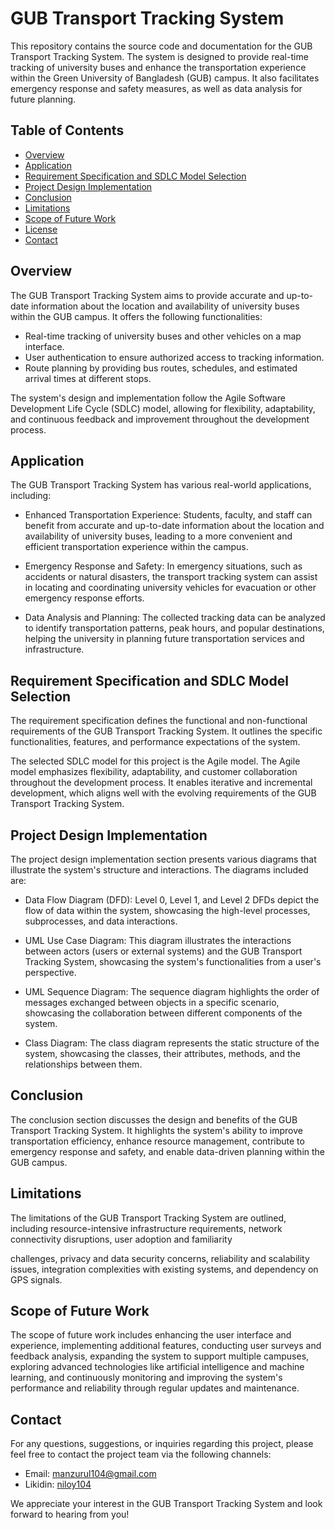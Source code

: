 # GUB Transport Tracking System

This repository contains the source code and documentation for the GUB Transport Tracking System. The system is designed to provide real-time tracking of university buses and enhance the transportation experience within the Green University of Bangladesh (GUB) campus. It also facilitates emergency response and safety measures, as well as data analysis for future planning.

## Table of Contents

- [Overview](#overview)
- [Application](#application)
- [Requirement Specification and SDLC Model Selection](#requirement-specification-and-sdlc-model-selection)
- [Project Design Implementation](#project-design-implementation)
- [Conclusion](#conclusion)
- [Limitations](#limitations)
- [Scope of Future Work](#scope-of-future-work)
- [License](#license)
- [Contact](#contact)

## Overview

The GUB Transport Tracking System aims to provide accurate and up-to-date information about the location and availability of university buses within the GUB campus. It offers the following functionalities:

- Real-time tracking of university buses and other vehicles on a map interface.
- User authentication to ensure authorized access to tracking information.
- Route planning by providing bus routes, schedules, and estimated arrival times at different stops.

The system's design and implementation follow the Agile Software Development Life Cycle (SDLC) model, allowing for flexibility, adaptability, and continuous feedback and improvement throughout the development process.

## Application

The GUB Transport Tracking System has various real-world applications, including:

- Enhanced Transportation Experience: Students, faculty, and staff can benefit from accurate and up-to-date information about the location and availability of university buses, leading to a more convenient and efficient transportation experience within the campus.

- Emergency Response and Safety: In emergency situations, such as accidents or natural disasters, the transport tracking system can assist in locating and coordinating university vehicles for evacuation or other emergency response efforts.

- Data Analysis and Planning: The collected tracking data can be analyzed to identify transportation patterns, peak hours, and popular destinations, helping the university in planning future transportation services and infrastructure.

## Requirement Specification and SDLC Model Selection

The requirement specification defines the functional and non-functional requirements of the GUB Transport Tracking System. It outlines the specific functionalities, features, and performance expectations of the system.

The selected SDLC model for this project is the Agile model. The Agile model emphasizes flexibility, adaptability, and customer collaboration throughout the development process. It enables iterative and incremental development, which aligns well with the evolving requirements of the GUB Transport Tracking System.

## Project Design Implementation

The project design implementation section presents various diagrams that illustrate the system's structure and interactions. The diagrams included are:

- Data Flow Diagram (DFD): Level 0, Level 1, and Level 2 DFDs depict the flow of data within the system, showcasing the high-level processes, subprocesses, and data interactions.

- UML Use Case Diagram: This diagram illustrates the interactions between actors (users or external systems) and the GUB Transport Tracking System, showcasing the system's functionalities from a user's perspective.

- UML Sequence Diagram: The sequence diagram highlights the order of messages exchanged between objects in a specific scenario, showcasing the collaboration between different components of the system.

- Class Diagram: The class diagram represents the static structure of the system, showcasing the classes, their attributes, methods, and the relationships between them.

## Conclusion

The conclusion section discusses the design and benefits of the GUB Transport Tracking System. It highlights the system's ability to improve transportation efficiency, enhance resource management, contribute to emergency response and safety, and enable data-driven planning within the GUB campus.

## Limitations

The limitations of the GUB Transport Tracking System are outlined, including resource-intensive infrastructure requirements, network connectivity disruptions, user adoption and familiarity

 challenges, privacy and data security concerns, reliability and scalability issues, integration complexities with existing systems, and dependency on GPS signals.

## Scope of Future Work

The scope of future work includes enhancing the user interface and experience, implementing additional features, conducting user surveys and feedback analysis, expanding the system to support multiple campuses, exploring advanced technologies like artificial intelligence and machine learning, and continuously monitoring and improving the system's performance and reliability through regular updates and maintenance.


## Contact

For any questions, suggestions, or inquiries regarding this project, please feel free to contact the project team via the following channels:

- Email: [manzurul104@gmail.com](manzurul104@gmail.com)
- Likidin: [niloy104]((https://www.linkedin.com/in/niloy104/))

We appreciate your interest in the GUB Transport Tracking System and look forward to hearing from you!
